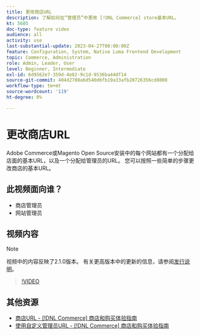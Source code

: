 ```yaml
---
title: 更改商店URL
description: 了解如何在“管理员”中更改 [!DNL Commerce] store基本URL。
kt: 5605
doc-type: feature video
audience: all
activity: use
last-substantial-update: 2023-04-27T00:00:00Z
feature: Configuration, System, Native Luma Frontend Development
topic: Commerce, Administration
role: Admin, Leader, User
level: Beginner, Intermediate
exl-id: 6d9562e7-359d-4e82-9c1d-9536ba44df14
source-git-commit: 404d2708a6d540d6fb19a33afb20726356cd8000
workflow-type: tm+mt
source-wordcount: '119'
ht-degree: 0%

---
```


# 更改商店URL

Adobe Commerce或Magento Open Source安装中的每个网站都有一个分配给店面的基本URL，以及一个分配给管理员的URL。 您可以按照一些简单的步骤更改商店的基本URL。

## 此视频面向谁？

- 商店管理员
- 网站管理员

## 视频内容

>[!NOTE]
>
>视频中的内容反映了2.1.0版本。 有关更高版本中的更新的信息，请参阅[发行说明](https://experienceleague.adobe.com/docs/commerce-operations/release/notes/overview.html?lang=zh-Hans)。

>[!VIDEO](https://video.tv.adobe.com/v/35488?quality=12&learn=on)

## 其他资源

- [商店URL - [!DNL Commerce] 商店和购买体验指南](https://experienceleague.adobe.com/docs/commerce-admin/stores-sales/site-store/store-urls.html?lang=zh-Hans)
- [使用自定义管理员URL - [!DNL Commerce] 商店和购买体验指南](https://experienceleague.adobe.com/docs/commerce-admin/stores-sales/site-store/store-urls.html?lang=zh-Hans#use-a-custom-admin-url)
